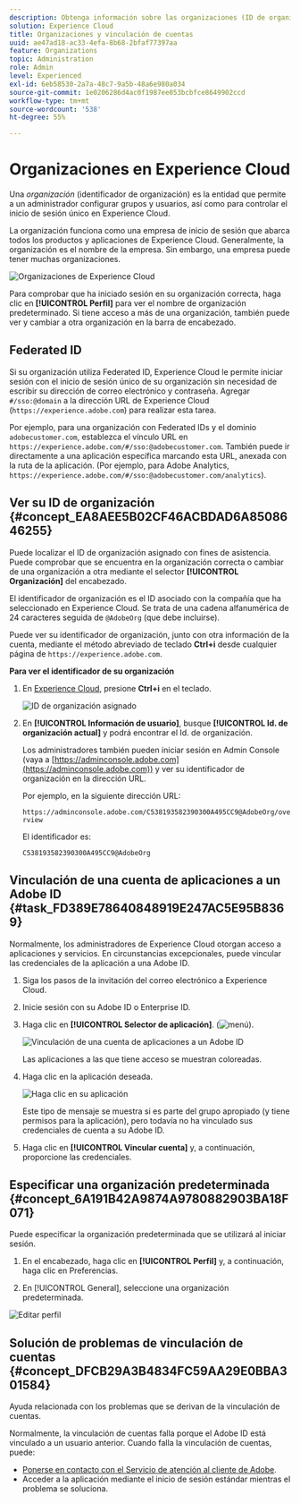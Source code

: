 ```yaml
---
description: Obtenga información sobre las organizaciones (ID de organización de IMS) y la vinculación de cuentas de soluciones a Experience Cloud.
solution: Experience Cloud
title: Organizaciones y vinculación de cuentas
uuid: ae47ad18-ac33-4efa-8b68-2bfaf77397aa
feature: Organizations
topic: Administration
role: Admin
level: Experienced
exl-id: 6eb58530-2a7a-48c7-9a5b-48a6e980a034
source-git-commit: 1e0206286d4ac0f1987ee053bcbfce8649902ccd
workflow-type: tm+mt
source-wordcount: '538'
ht-degree: 55%

---
```


# Organizaciones en Experience Cloud

Una *organización* (identificador de organización) es la entidad que permite a un administrador configurar grupos y usuarios, así como para controlar el inicio de sesión único en Experience Cloud.

La organización funciona como una empresa de inicio de sesión que abarca todos los productos y aplicaciones de Experience Cloud. Generalmente, la organización es el nombre de la empresa. Sin embargo, una empresa puede tener muchas organizaciones.

![Organizaciones de Experience Cloud](../assets/organizations-menu.png)

Para comprobar que ha iniciado sesión en su organización correcta, haga clic en **[!UICONTROL Perfil]** para ver el nombre de organización predeterminado. Si tiene acceso a más de una organización, también puede ver y cambiar a otra organización en la barra de encabezado.

## Federated ID

Si su organización utiliza Federated ID, Experience Cloud le permite iniciar sesión con el inicio de sesión único de su organización sin necesidad de escribir su dirección de correo electrónico y contraseña. Agregar `#/sso:@domain` a la dirección URL de Experience Cloud (`https://experience.adobe.com`) para realizar esta tarea.

Por ejemplo, para una organización con Federated IDs y el dominio `adobecustomer.com`, establezca el vínculo URL en `https://experience.adobe.com/#/sso:@adobecustomer.com`. También puede ir directamente a una aplicación específica marcando esta URL, anexada con la ruta de la aplicación. (Por ejemplo, para Adobe Analytics, `https://experience.adobe.com/#/sso:@adobecustomer.com/analytics`).

## Ver su ID de organización {#concept_EA8AEE5B02CF46ACBDAD6A8508646255}

Puede localizar el ID de organización asignado con fines de asistencia. Puede comprobar que se encuentra en la organización correcta o cambiar de una organización a otra mediante el selector **[!UICONTROL Organización]** del encabezado.

El identificador de organización es el ID asociado con la compañía que ha seleccionado en Experience Cloud. Se trata de una cadena alfanumérica de 24 caracteres seguida de `@AdobeOrg` (que debe incluirse).

Puede ver su identificador de organización, junto con otra información de la cuenta, mediante el método abreviado de teclado **Ctrl+i** desde cualquier página de `https://experience.adobe.com`.

**Para ver el identificador de su organización**

1. En [Experience Cloud](https://experience.adobe.com), presione **Ctrl+i** en el teclado.

   ![ID de organización asignado](../assets/assigned-organization.png)

1. En **[!UICONTROL Información de usuario]**, busque **[!UICONTROL Id. de organización actual]** y podrá encontrar el Id. de organización.

   Los administradores también pueden iniciar sesión en Admin Console (vaya a [https://adminconsole.adobe.com](https://adminconsole.adobe.com)) y ver su identificador de organización en la dirección URL.

   Por ejemplo, en la siguiente dirección URL:

   `https://adminconsole.adobe.com/C538193582390300A495CC9@AdobeOrg/overview`

   El identificador es:

   `C538193582390300A495CC9@AdobeOrg`

## Vinculación de una cuenta de aplicaciones a un Adobe ID {#task_FD389E78640848919E247AC5E95B8369}

Normalmente, los administradores de Experience Cloud otorgan acceso a aplicaciones y servicios. En circunstancias excepcionales, puede vincular las credenciales de la aplicación a una Adobe ID.

1. Siga los pasos de la invitación del correo electrónico a Experience Cloud.

1. Inicie sesión con su Adobe ID o Enterprise ID.

1. Haga clic en **[!UICONTROL Selector de aplicación]**. (![menú](../assets/apps-icon.png)).

   ![Vinculación de una cuenta de aplicaciones a un Adobe ID](../assets/solutions-active.png)

   Las aplicaciones a las que tiene acceso se muestran coloreadas.

1. Haga clic en la aplicación deseada.

   ![Haga clic en su aplicación](../assets/analytics-link-accounts.png)

   Este tipo de mensaje se muestra si es parte del grupo apropiado (y tiene permisos para la aplicación), pero todavía no ha vinculado sus credenciales de cuenta a su Adobe ID.

1. Haga clic en **[!UICONTROL Vincular cuenta]** y, a continuación, proporcione las credenciales.

## Especificar una organización predeterminada {#concept_6A191B42A9874A9780882903BA18F071}

Puede especificar la organización predeterminada que se utilizará al iniciar sesión.

1. En el encabezado, haga clic en **[!UICONTROL Perfil]** y, a continuación, haga clic en Preferencias.

1. En [!UICONTROL General], seleccione una organización predeterminada.


![Editar perfil](../assets/edit-profile.png)

## Solución de problemas de vinculación de cuentas {#concept_DFCB29A3B4834FC59AA29E0BBA301584}

Ayuda relacionada con los problemas que se derivan de la vinculación de cuentas.

Normalmente, la vinculación de cuentas falla porque el Adobe ID está vinculado a un usuario anterior. Cuando falla la vinculación de cuentas, puede:

* [Ponerse en contacto con el Servicio de atención al cliente de Adobe](https://experienceleague.adobe.com/?support-solution=General&amp;lang=es#support).
* Acceder a la aplicación mediante el inicio de sesión estándar mientras el problema se soluciona.
